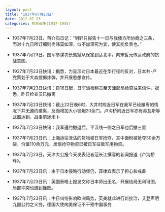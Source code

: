 ```yaml
---
layout: post
title: "1937年07月23日"
date: 2012-07-23
categories: 抗日战争(1937-1945)
---
```


<meta name="referrer" content="no-referrer" />

- 1937年7月23日，蒋介石日记：“明轩只报告十一日与我倭方所协商之三条，而对十九日所订细则尚讳莫如深。似不加深究为宜，使其能负责也。”  

- 1937年7月23日，国军参谋次长熊斌从保定到达北平，向宋哲元传达政府的抗战意图。 

- 1937年7月23日快讯：据悉，为显示对日本最近在华行径的反对，日本共-产党策划于大森投掷炸弹，并开展思想宣传。 

- 1937年7月23日快讯：自18日起，日军派检察员至天津邮局检查往来信件，据悉，昨日检查员已撤离 

- 1937年7月23日快讯：截止22日晚6时，大井村附近日军在我军已经撤离的情况下并无遵约撤离，反而增加大小钢炮20余门，卢沟桥附近日军亦有毒瓦斯等武器运到，战事前途未卜 

- 1937年7月23日快讯：我军遵约撤退后，平汉线一侧之日军也后撤三里 

- 1937年7月23日讯：上海运往津沽的货物被日军抢夺，其中面粉被抢夺30余万袋，价值110余万元，居信抢夺物资已被日军征做军用物资。 

- 1937年7月23日，天津大公报今天发表记者范长江撰写的新闻报道《卢沟桥畔》。 

- 1937年7月23日讯：由于日本侵略行动频仍，菲律宾表示了担心和戒备 

- 1937年7月23日讯：英国泰晤士报发文称日本师出无名，开展结局无利可图，局部冲突也遭到挫败。 

- 1937年7月23日讯：中日纠纷影响欧洲局势，英美就此进行新接洽，艾登声明九国公约之义务，德国大使向美保证不干预中国事务 

